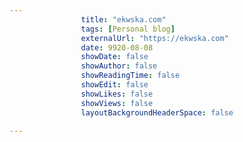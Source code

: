 ---
                title: "ekwska.com"
                tags: [Personal blog]
                externalUrl: "https://ekwska.com"
                date: 9920-08-08
                showDate: false
                showAuthor: false
                showReadingTime: false
                showEdit: false
                showLikes: false
                showViews: false
                layoutBackgroundHeaderSpace: false
                ---
